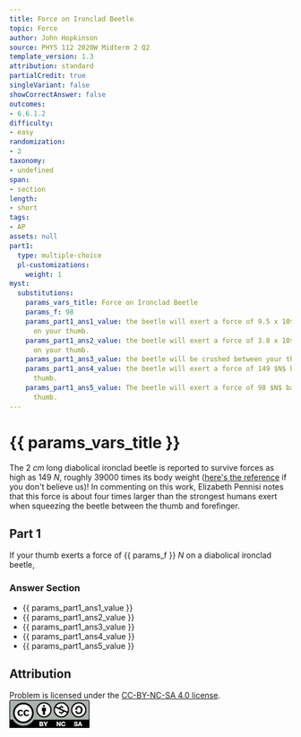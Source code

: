 ```yaml
---
title: Force on Ironclad Beetle
topic: Force
author: John Hopkinson
source: PHYS 112 2020W Midterm 2 Q2
template_version: 1.3
attribution: standard
partialCredit: true
singleVariant: false
showCorrectAnswer: false
outcomes:
- 6.6.1.2
difficulty:
- easy
randomization:
- 2
taxonomy:
- undefined
span:
- section
length:
- short
tags:
- AP
assets: null
part1:
  type: multiple-choice
  pl-customizations:
    weight: 1
myst:
  substitutions:
    params_vars_title: Force on Ironclad Beetle
    params_f: 98
    params_part1_ans1_value: the beetle will exert a force of 9.5 x 10$^{-4}$ $N$
      on your thumb.
    params_part1_ans2_value: the beetle will exert a force of 3.8 x 10$^{-3}$ $N$
      on your thumb.
    params_part1_ans3_value: the beetle will be crushed between your thumb and forefinger.
    params_part1_ans4_value: the beetle will exert a force of 149 $N$ back on your
      thumb.
    params_part1_ans5_value: The beetle will exert a force of 98 $N$ back on your
      thumb.
---
```

# {{ params_vars_title }}
The 2 $cm$ long diabolical ironclad beetle is reported to survive forces as high as 149 $N$, roughly 39000 times its body weight ([here's the reference](https://www.nature.com/articles/s41586-020-2813-8) if you don't believe us)!
In commenting on this work, Elizabeth Pennisi notes that this force is about four times larger than the strongest humans exert when squeezing the beetle between the thumb and forefinger.

## Part 1

If your thumb exerts a force of {{ params_f }} $N$ on a diabolical ironclad beetle,

### Answer Section

- {{ params_part1_ans1_value }}
- {{ params_part1_ans2_value }}
- {{ params_part1_ans3_value }}
- {{ params_part1_ans4_value }}
- {{ params_part1_ans5_value }}

## Attribution

Problem is licensed under the [CC-BY-NC-SA 4.0 license](https://creativecommons.org/licenses/by-nc-sa/4.0/).<br> ![The Creative Commons 4.0 license requiring attribution-BY, non-commercial-NC, and share-alike-SA license.](https://raw.githubusercontent.com/firasm/bits/master/by-nc-sa.png)